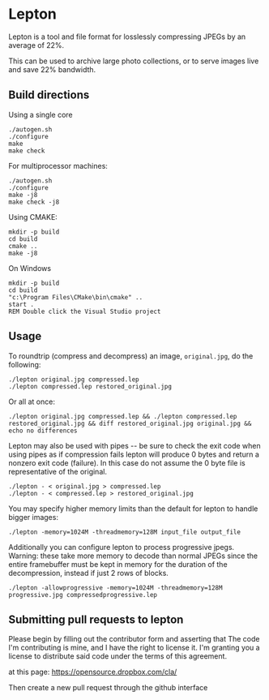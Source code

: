 # Lepton

Lepton is a tool and file format for losslessly compressing JPEGs by an average of 22%.

This can be used to archive large photo collections, or to serve images live and save 22% bandwidth.

## Build directions
Using a single core

    ./autogen.sh
    ./configure
    make
    make check

For multiprocessor machines:

    ./autogen.sh
    ./configure
    make -j8
    make check -j8

Using CMAKE:

    mkdir -p build
    cd build
    cmake ..
    make -j8

On Windows

    mkdir -p build
    cd build
    "c:\Program Files\CMake\bin\cmake" ..
    start .
    REM Double click the Visual Studio project

## Usage

To roundtrip (compress and decompress) an image, `original.jpg`, do the following:

    ./lepton original.jpg compressed.lep
    ./lepton compressed.lep restored_original.jpg

Or all at once:

    ./lepton original.jpg compressed.lep && ./lepton compressed.lep restored_original.jpg && diff restored_original.jpg original.jpg && echo no differences


Lepton may also be used with pipes -- be sure to check the exit code when using pipes
as if compression fails lepton will produce 0 bytes and return a nonzero exit code
(failure). In this case do not assume the 0 byte file is representative of the original.

    ./lepton - < original.jpg > compressed.lep
    ./lepton - < compressed.lep > restored_original.jpg


You may specify higher memory limits than the default for lepton to handle bigger images:

    ./lepton -memory=1024M -threadmemory=128M input_file output_file

Additionally you can configure lepton to process progressive jpegs.
Warning: these take more memory to decode than normal JPEGs since the entire framebuffer
must be kept in memory for the duration of the decompression, instead if just 2 rows of blocks.

    ./lepton -allowprogressive -memory=1024M -threadmemory=128M progressive.jpg compressedprogressive.lep


## Submitting pull requests to lepton

Please begin by filling out the contributor form and asserting that
    The code I'm contributing is mine, and I have the right to license it.
    I'm granting you a license to distribute said code under the terms of this agreement.

at this page:
https://opensource.dropbox.com/cla/

Then create a new pull request through the github interface